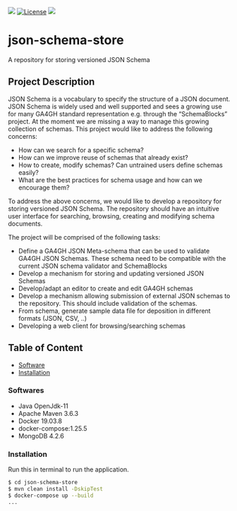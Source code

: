 [![](https://img.shields.io/badge/EBIBioSamples-json--schema--repo-blue)](https://www.ebi.ac.uk/)
[![License](https://img.shields.io/badge/License-Apache%202.0-yellowgreen.svg)](https://opensource.org/licenses/Apache-2.0)
[![](https://img.shields.io/badge/spring--boot-2.2.7.RELEASE-green)]()
# json-schema-store
A repository for storing versioned JSON Schema

## Project Description
JSON Schema is a vocabulary to specify the structure of a JSON document. JSON Schema is widely used and well supported and sees a growing use for many GA4GH standard representation e.g. through the “SchemaBlocks” project.
At the moment we are missing a way to manage this growing collection of schemas. This project would like to address the following concerns:
* How can we search for a specific schema? 
* How can we improve reuse of schemas that already exist?
* How to create, modify schemas? Can untrained users define schemas easily? 
* What are the best practices for schema usage and how can we encourage them?

To address the above concerns, we would like to develop a repository for storing versioned JSON Schema. The repository should have an intuitive user interface for searching, browsing, creating and modifying schema documents. 

The project will be comprised of the following tasks:
* Define a GA4GH JSON Meta-schema that can be used to validate GA4GH JSON Schemas. These schema need to be compatible with the current JSON schema validator and SchemaBlocks
* Develop a mechanism for storing and updating versioned JSON Schemas 
* Develop/adapt an editor to create and edit GA4GH schemas
* Develop a mechanism allowing submission of external JSON schemas to the repository. This should include validation of the schemas.
* From schema, generate sample data file for deposition in different formats (JSON, CSV, ..) 
* Developing a web client for browsing/searching schemas

## Table of Content
- [Software](#software)
- [Installation](#installation)

### Softwares
* Java OpenJdk-11
* Apache Maven 3.6.3
* Docker 19.03.8
* docker-compose:1.25.5
* MongoDB 4.2.6
### Installation
Run this in terminal to run the application.
```sh
$ cd json-schema-store
$ mvn clean install -DskipTest
$ docker-compose up --build
...

